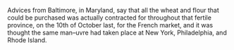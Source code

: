  Advices from Baltimore, in Maryland, say that all the wheat and flour that could be purchased was actually contracted for throughout that fertile province, on the 10th of October last, for the French market, and it was thought the same man–uvre had taken place at New York, Philadelphia, and Rhode Island.  